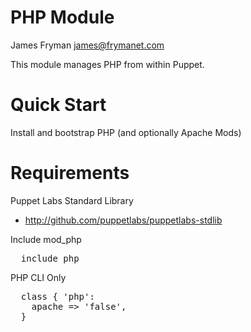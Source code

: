 # PHP Module

James Fryman <james@frymanet.com>

This module manages PHP from within Puppet.

# Quick Start

Install and bootstrap PHP (and optionally Apache Mods)

# Requirements

Puppet Labs Standard Library
- http://github.com/puppetlabs/puppetlabs-stdlib

Include mod_php
<pre>
  include php
</pre>

PHP CLI Only
<pre>
  class { 'php':
    apache => 'false',
  }
</pre>
